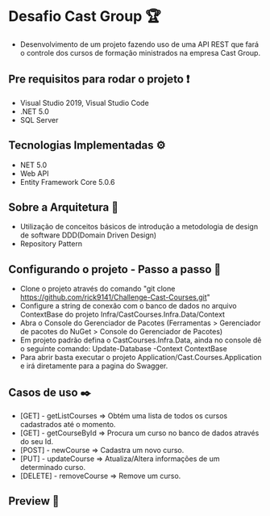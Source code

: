 
# Desafio Cast Group 🏆

-   Desenvolvimento de um projeto fazendo uso de uma API REST que fará o controle dos cursos de formação ministrados na empresa Cast Group.

## [](https://github.com/rick9141/challenger-cast-courses#para-rodar-esse-projeto-voc%C3%AA-vai-precisar-das-seguintes-ferramentas-exclamation)Pre requisitos para rodar o projeto  ❗

-   Visual Studio 2019, Visual Studio Code
-   .NET 5.0
-   SQL Server

## [](https://github.com/rick9141/challenger-cast-courses#tecnologias-implementadas-)Tecnologias Implementadas  ⚙

-   NET 5.0
-   Web API
-   Entity Framework Core 5.0.6

## [](https://github.com/rick9141/challenger-cast-courses#sobre-a-arquitetura-)Sobre a Arquitetura  📐

-   Utilização de conceitos básicos de introdução a metodologia de design de software DDD(Domain Driven Design)
-   Repository Pattern

## [](https://github.com/rick9141/challenger-cast-courses#configurando-o-projeto-)Configurando o projeto - Passo a passo 🔨

-   Clone o projeto através do comando "git clone https://github.com/rick9141/Challenge-Cast-Courses.git"
-   Configure a string de conexão com o banco de dados no arquivo ContextBase do projeto Infra/CastCourses.Infra.Data/Context
-   Abra o Console do Gerenciador de Pacotes (Ferramentas > Gerenciador de pacotes do NuGet > Console do Gerenciador de Pacotes)
-   Em projeto padrão defina o CastCourses.Infra.Data, ainda no console dê o seguinte comando: Update-Database -Context ContextBase
-   Para abrir basta executar o projeto Application/Cast.Courses.Application e irá diretamente para a pagina do Swagger.


## [](https://github.com/rick9141/challenger-cast-courses#casos-de-uso-)Casos de uso ✒️

-   [GET] - getListCourses => Obtém uma lista de todos os cursos cadastrados até o momento.
-   [GET] - getCourseById => Procura um curso no banco de dados através do seu Id.
-   [POST] - newCourse => Cadastra um novo curso.
-   [PUT] - updateCourse => Atualiza/Altera informações de um determinado curso.
-   [DELETE] - removeCourse => Remove um curso.


## [](https://github.com/rick9141/challenger-cast-courses#tecnologias-implementadas-)Preview  🎥
